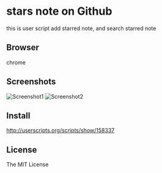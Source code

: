 # stars note on Github
this is user script
add starred note, and search starred note

## Browser
chrome

## Screenshots

![Screenshot1](https://github.com/honbin/github-star-note-js/blob/master/images/stars1.png)
![Screenshot2](https://github.com/honbin/github-star-note-js/blob/master/images/stars2.png)

## Install
http://userscripts.org/scripts/show/158337

## License
The MIT License
